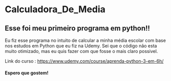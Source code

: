 # Calculadora_De_Media

<h2>Esse foi meu primeiro programa em python!!</h2>

<p>Eu fiz esse programa no intuito de calcular a minha média escolar com base nos
 estudos em Python que eu fiz na Udemy. Sei que o código não esta muito otimizado,
 mas eu quis fazer com que fosse o mais claro possivel.</p>
 
 Link do curso : https://www.udemy.com/course/aprenda-python-3-em-6h/
 
 <h4> Espero que gostem!</h4>
